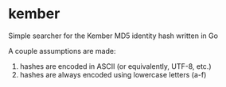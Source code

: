 kember
======

Simple searcher for the Kember MD5 identity hash written in Go

A couple assumptions are made:

1. hashes are encoded in ASCII (or equivalently, UTF-8, etc.)
1. hashes are always encoded using lowercase letters (a-f)

